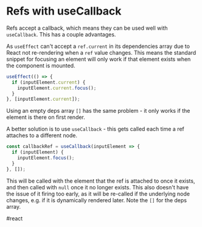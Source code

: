 # Refs with useCallback

Refs accept a callback, which means they can be used well with `useCallback`. This has a couple advantages.

As `useEffect` can't accept a `ref.current` in its dependencies array due to React not re-rendering when a `ref` value changes. This means the standard snippet for focusing an element will only work if that element exists when the component is mounted.
```js
useEffect(() => {
  if (inputElement.current) {
    inputElement.current.focus();
  }
}, [inputElement.current]);
```
Using an empty deps array `[]` has the same problem - it only works if the element is there on first render.

A better solution is to use `useCallback` - this gets called each time a ref attaches to a different node.
```js
const callbackRef = useCallback(inputElement => {
  if (inputElement) {
    inputElement.focus();
  }
}, []);
```

This will be called with the element that the ref is attached to once it exists, and then called with `null` once it no longer exists. This also doesn't have the issue of it firing too early, as it will be re-called if the underlying node changes, e.g. if it is dynamically rendered later.
Note the `[]` for the deps array.

#react
